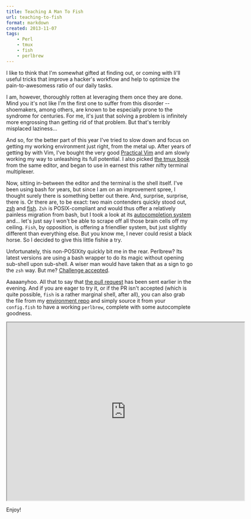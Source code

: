 ```yaml
---
title: Teaching A Man To Fish
url: teaching-to-fish
format: markdown
created: 2013-11-07
tags:
    - Perl
    - tmux
    - fish
    - perlbrew
---
```


I like to think that I'm somewhat gifted at finding out, or coming with li'll useful tricks
that improve a hacker's workflow and help to optimize the pain-to-awesomess
ratio of our daily tasks.

I am, however, thoroughly rotten at leveraging them once they are done. Mind
you it's not like I'm 
the first one to suffer from this disorder -- shoemakers, among others, are
known to be especially prone to the syndrome for centuries.  For me, it's just
that solving a problem is infinitely more engrossing than getting rid of that
problem. But that's terribly misplaced laziness...

And so, for the better part of this year I've tried to slow down and focus on
getting my working environment just right, from the metal up. After years of
getting by with Vim, I've bought the very good [Practical
Vim](http://pragprog.com/book/dnvim/practical-vim) and am slowly working my
way to unleashing its full potential. I also picked [the
tmux book](http://pragprog.com/book/bhtmux/tmux) from the same editor, and
began to use in earnest this rather
nifty terminal multiplexer.

Now, sitting in-between the editor and the terminal is the shell itself. 
I've been using bash for years, but since I am on an improvement spree, I
thought surely there is something better out there. And, surprise, surprise,
there is. Or there are, to be exact: two main
contenders quickly stood out, [zsh](http://www.zsh.org) and 
[fish](http://fishshell.com/). `Zsh` is POSIX-compliant and would thus offer a
relatively painless migration from bash, but I took a look at its
[autocompletion
system](http://zsh.sourceforge.net/Doc/Release/Completion-System.html) and...
let's just say I won't be able to scrape off all those brain cells off my
ceiling. `Fish`, by opposition, is offering a friendlier system, but just
slightly different than everything else. But you know me, I never could 
resist a black horse. So I decided to give this little fishie a try.

Unfortunately, this non-POSIXity quickly bit me in the rear. Perlbrew? Its
latest versions are using a bash wrapper to do its magic without opening
sub-shell upon sub-shell.  A wiser man would have taken that as a sign to go
the `zsh` way. But me? [Challenge
accepted](http://questhub.io/realm/perl/quest/524da2727feb4a3965000052).

Aaaaanyhoo. All that to say that [the pull
request](https://github.com/gugod/App-perlbrew/pull/365) has been sent
earlier in the evening. And if you are eager to try it, or if the PR isn't 
accepted (which is quite possible, `fish` is a rather marginal shell, after
all), you can also grab the file from my [environment
repo](https://github.com/yanick/environment/blob/master/fish/perlbrew.fish)
and simply source it from your `config.fish` to have a working `perlbrew`,
complete with some autocomplete goodness.


<div align="center">
<iframe src="http://showterm.io/09452bb20700162bbc0be" width="640" height="480"></iframe>
</div>


Enjoy!



